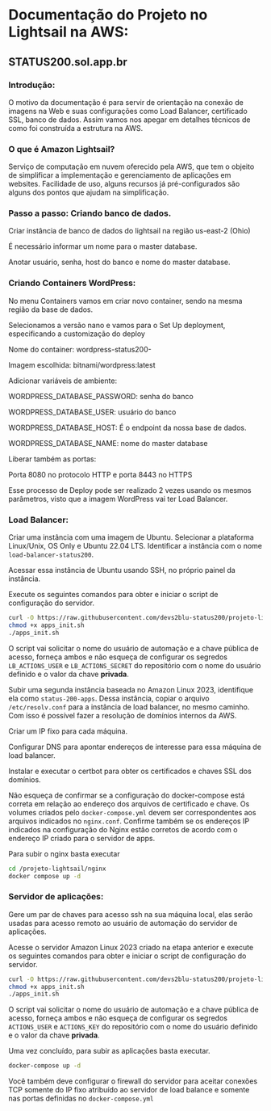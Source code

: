 # Documentação do Projeto no Lightsail na AWS:
## STATUS200.sol.app.br

### Introdução:

O motivo da documentação é para servir de orientação na conexão de imagens na Web e suas configurações como Load Balancer, certificado SSL, banco de dados. Assim vamos nos apegar em detalhes técnicos de como foi construída a estrutura na AWS. 

### O que é Amazon Lightsail?

Serviço de computação em nuvem oferecido pela AWS, que tem o objeito de simplificar a implementação e gerenciamento de aplicações em websites. Facilidade de uso, alguns recursos já pré-configurados são alguns dos pontos que ajudam na simplificação. 

### Passo a passo: Criando banco de dados.

Criar instância de banco de dados do lightsail na região us-east-2 (Ohio)

É necessário informar um nome para o master database.

Anotar usuário, senha, host do banco e nome do master database.


### Criando Containers WordPress:

No menu Containers vamos em criar novo container, sendo na mesma região da base de dados.

Selecionamos a versão nano e vamos para o Set Up deployment, especificando a customização do deploy

Nome do container: wordpress-status200-<x>

Imagem escolhida: bitnami/wordpress:latest

Adicionar variáveis de ambiente:

WORDPRESS_DATABASE_PASSWORD: senha do banco

WORDPRESS_DATABASE_USER: usuário do banco

WORDPRESS_DATABASE_HOST: É o endpoint da nossa base de dados. 

WORDPRESS_DATABASE_NAME: nome do master database

Liberar também as portas:

Porta 8080 no protocolo HTTP e porta 8443 no HTTPS


Esse processo de Deploy pode ser realizado 2 vezes usando os mesmos parâmetros, visto que a imagem WordPress vai ter Load Balancer. 


### Load Balancer:

Criar uma instância com uma imagem de Ubuntu. Selecionar a plataforma Linux/Unix, OS Only e Ubuntu 22.04 LTS. Identificar a instância com o nome `load-balancer-status200`.

Acessar essa instância de Ubuntu usando SSH, no próprio painel da instância. 

Execute os seguintes comandos para obter e iniciar o script de configuração do servidor.

```bash
curl -O https://raw.githubusercontent.com/devs2blu-status200/projeto-lightsail/main/init_scripts/loadbalancer_init.sh
chmod +x apps_init.sh
./apps_init.sh
```
O script vai solicitar o nome do usuário de automação e a chave pública de acesso, forneça ambos e não esqueça de configurar os segredos `LB_ACTIONS_USER` e `LB_ACTIONS_SECRET` do repositório com o nome do usuário definido e o valor da chave **privada**.

Subir uma segunda instância baseada no Amazon Linux 2023, identifique ela como `status-200-apps`. Dessa instância, copiar o arquivo `/etc/resolv.conf` para a instância de load balancer, no mesmo caminho. Com isso é possível fazer a resolução de domínios internos da AWS.

Criar um IP fixo para cada máquina.

Configurar DNS para apontar endereços de interesse para essa máquina de load balancer.

Instalar e executar o certbot para obter os certificados e chaves SSL dos domínios.

Não esqueça de confirmar se a configuração do docker-compose está correta em relação ao endereço dos arquivos de certificado e chave. Os volumes criados pelo `docker-compose.yml` devem ser correspondentes aos arquivos indicados no `nginx.conf`. Confirme também se os endereços IP indicados na configuração do Nginx estão corretos de acordo com o endereço IP criado para o servidor de apps.

Para subir o nginx basta executar

```bash
cd /projeto-lightsail/nginx
docker compose up -d
```

### Servidor de aplicações:

Gere um par de chaves para acesso ssh na sua máquina local, elas serão usadas para acesso remoto ao usuário de automação do servidor de aplicações.

Acesse o servidor Amazon Linux 2023 criado na etapa anterior e execute os seguintes comandos para obter e iniciar o script de configuração do servidor.

```bash
curl -O https://raw.githubusercontent.com/devs2blu-status200/projeto-lightsail/main/init_scripts/apps_init.sh
chmod +x apps_init.sh
./apps_init.sh
```

O script vai solicitar o nome do usuário de automação e a chave pública de acesso, forneça ambos e não esqueça de configurar os segredos `ACTIONS_USER` e `ACTIONS_KEY` do repositório com o nome do usuário definido e o valor da chave **privada**.

Uma vez concluído, para subir as aplicações basta executar.

```bash
docker-compose up -d
```

Você também deve configurar o firewall do servidor para aceitar conexões TCP somente do IP fixo atribuído ao servidor de load balance e somente nas portas definidas no `docker-compose.yml`